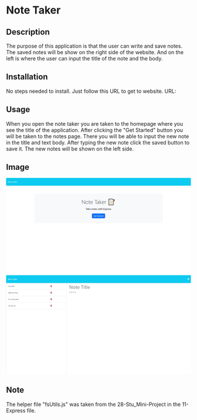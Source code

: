 # Note Taker

## Description

The purpose of this application is that the user can write and save notes. The saved notes will be show on the right side of the website. And on the left is where the user can input the title of the note and the body.

## Installation

No steps needed to install. Just follow this URL to get to website.
URL: 

## Usage

When you open the note taker you are taken to the homepage where you see the title of the application. After clicking the "Get Started" button you will be taken to the notes page. There you will be able to input the new note in the title and text body. After typing the new note click the saved button to save it. The new notes will be shown on the left side.

## Image

![notes-notes](./assets/Notes%20Taker-notes.jpeg)
![notes-html](./assets/Notes%20Taker-html.jpeg)

## Note 

The helper file "fsUtils.js" was taken from the 28-Stu_Mini-Project in the 11-Express file.